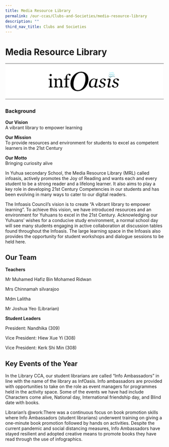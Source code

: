 ```yaml
---
title: Media Resource Library
permalink: /our-ccas/Clubs-and-Societies/media-resource-library
description: ""
third_nav_title: Clubs and Societies
---
```

# **Media Resource Library**

![](/images/io.png)

### Background

**Our Vision**   
A vibrant library to empower learning

**Our Mission**   
To provide resources and environment for students to excel as competent learners in the 21st Century

**Our Motto**   
Bringing curiosity alive

In Yuhua secondary School, the Media Resource Library (MRL) called infoasis, actively promotes the Joy of Reading and wants each and every student to be a strong reader and a lifelong learner. It also aims to play a key role in developing 21st Century Competencies in our
students and has been evolving in many ways to cater to our digital readers.

The Infoasis Council’s vision is to create “A vibrant library to empower learning”. To achieve this vision, we have introduced resources and an environment for Yuhuans to excel in the 21st Century. Acknowledging our Yuhuans’ wishes for a conducive study environment, a normal school day will see many students engaging in active collaboration at discussion tables found throughout the Infoasis. The large  learning space in the Infoasis also provides the opportunity for student workshops and dialogue sessions to be held here.

Our Team
--------

**Teachers**  

Mr Muhamed Hafiz Bin Mohamed Ridwan

Mrs Chinnamah silvarajoo

Mdm Lalitha

Mr Joshua Yeo (Librarian)

**Student Leaders**

President: Nandhika (309)

Vice President: Hiew Xue Yi (308)

Vice President: Kerk Shi Min (308)

Key Events of the Year
----------------------

In the Library CCA, our student librarians are called “Info Ambassadors” in line with the name of the library as InfOasis. Info ambassadors are provided with opportunities to take on the role as event managers for programmes held in the activity space. Some of the events we have had include Characters come alive, National day, International friendship day, and Blind date with books.     

Librarian’s @work:There was a continuous focus on book promotion skills where Info Ambassadors (student librarians) underwent training on giving a one-minute book promotion followed by hands on activities. Despite the current pandemic and social distancing measures, Info Ambassadors have stayed resilient and adopted creative means to promote books they have read through the use of infographics.